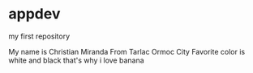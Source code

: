 # appdev
my first repository

My name is Christian Miranda
From Tarlac Ormoc City
Favorite color is white and black that's why i love banana
